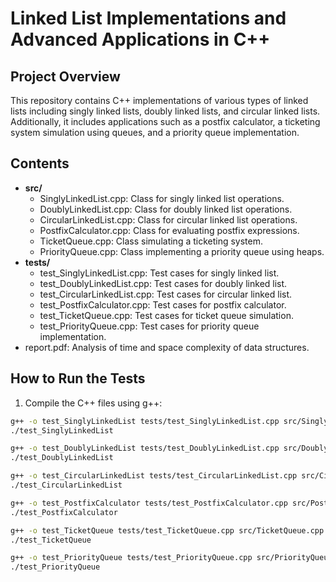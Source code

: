 # Linked List Implementations and Advanced Applications in C++

## Project Overview
This repository contains C++ implementations of various types of linked lists including singly linked lists, doubly linked lists, and circular linked lists. Additionally, it includes applications such as a postfix calculator, a ticketing system simulation using queues, and a priority queue implementation.

## Contents
- **src/**
  - SinglyLinkedList.cpp: Class for singly linked list operations.
  - DoublyLinkedList.cpp: Class for doubly linked list operations.
  - CircularLinkedList.cpp: Class for circular linked list operations.
  - PostfixCalculator.cpp: Class for evaluating postfix expressions.
  - TicketQueue.cpp: Class simulating a ticketing system.
  - PriorityQueue.cpp: Class implementing a priority queue using heaps.
- **tests/**
  - test_SinglyLinkedList.cpp: Test cases for singly linked list.
  - test_DoublyLinkedList.cpp: Test cases for doubly linked list.
  - test_CircularLinkedList.cpp: Test cases for circular linked list.
  - test_PostfixCalculator.cpp: Test cases for postfix calculator.
  - test_TicketQueue.cpp: Test cases for ticket queue simulation.
  - test_PriorityQueue.cpp: Test cases for priority queue implementation.
- report.pdf: Analysis of time and space complexity of data structures.

## How to Run the Tests

1. Compile the C++ files using g++:
```bash
g++ -o test_SinglyLinkedList tests/test_SinglyLinkedList.cpp src/SinglyLinkedList.cpp 
./test_SinglyLinkedList

g++ -o test_DoublyLinkedList tests/test_DoublyLinkedList.cpp src/DoublyLinkedList.cpp 
./test_DoublyLinkedList

g++ -o test_CircularLinkedList tests/test_CircularLinkedList.cpp src/CircularLinkedList.cpp 
./test_CircularLinkedList

g++ -o test_PostfixCalculator tests/test_PostfixCalculator.cpp src/PostfixCalculator.cpp 
./test_PostfixCalculator 

g++ -o test_TicketQueue tests/test_TicketQueue.cpp src/TicketQueue.cpp 
./test_TicketQueue 

g++ -o test_PriorityQueue tests/test_PriorityQueue.cpp src/PriorityQueue.cpp 
./test_PriorityQueue 
